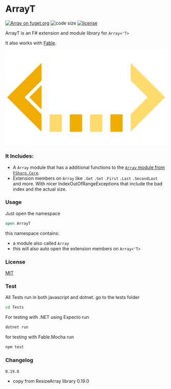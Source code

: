 
# ArrayT

[![Array on fuget.org](https://www.fuget.org/packages/ArrayT/badge.svg)](https://www.fuget.org/packages/ArrayT)
![code size](https://img.shields.io/github/languages/code-size/goswinr/ArrayT.svg)
[![license](https://img.shields.io/github/license/goswinr/ArrayT)](LICENSE)

ArrayT is an F# extension and module library for `Array<'T>`

It also works with [Fable](https://fable.io/).


![Logo](https://raw.githubusercontent.com/goswinr/ArrayT/main/Doc/logo.png)

### It Includes:

- A `Array` module that has a additional functions to the  [`Array` module from `FSharp.Core`](https://fsharp.github.io/fsharp-core-docs/reference/fsharp-collections-arraymodule.html).
- Extension members on `Array` like `.Get` `.Set` `.First` `.Last` `.SecondLast` and more.
With nicer IndexOutOfRangeExceptions that include the bad index and the actual size.



### Usage
Just open the namespace

```fsharp
open ArrayT
```
this namespace contains:
- a module also called `Array`
- this will also auto open the extension members on `Array<'T>`


### License
[MIT](https://raw.githubusercontent.com/goswinr/ArrayT/main/LICENSE.md)

### Test
All Tests run in both javascript and dotnet.
go to the tests folder

```bash
cd Tests
```

For testing with .NET using Expecto run

```bash
dotnet run
```

for testing with Fable.Mocha run

```bash
npm test
```


### Changelog

`0.19.0`
- copy from ResizeArray library 0.19.0